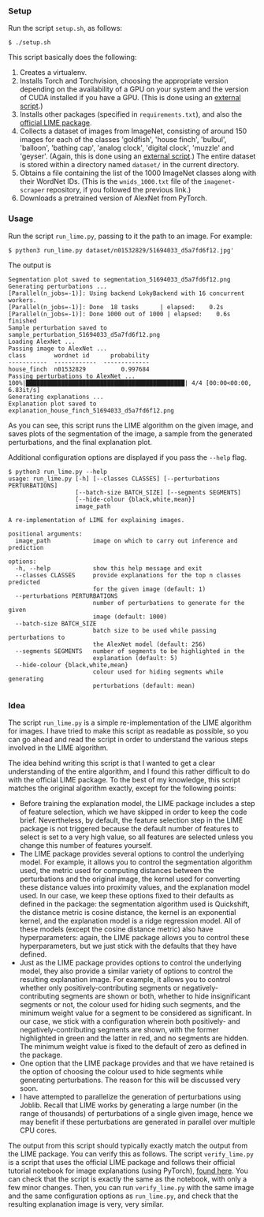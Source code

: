 ### Setup

Run the script `setup.sh`, as follows:
```
$ ./setup.sh
```
This script basically does the following:
  1. Creates a virtualenv.
  2. Installs Torch and Torchvision, choosing the appropriate version depending on the availability of a GPU on your system and the version of CUDA installed if you have a GPU. (This is done using an [external script](https://gist.github.com/codeandfire/5b98dac9a5453e765f1c212625b118b2).)
  3. Installs other packages (specified in `requirements.txt`), and also the [official LIME package](https://github.com/marcotcr/lime).
  4. Collects a dataset of images from ImageNet, consisting of around 150 images for each of the classes 'goldfish', 'house finch', 'bulbul', 'balloon', 'bathing cap', 'analog clock', 'digital clock', 'muzzle' and 'geyser'. (Again, this is done using an [external script](https://github.com/codeandfire/imagenet-scraper).)
  The entire dataset is stored within a directory named `dataset/` in the current directory.
  5. Obtains a file containing the list of the 1000 ImageNet classes along with their WordNet IDs. (This is the `wnids_1000.txt` file of the `imagenet-scraper` repository, if you followed the previous link.)
  6. Downloads a pretrained version of AlexNet from PyTorch.

### Usage

Run the script `run_lime.py`, passing to it the path to an image.
For example:
```
$ python3 run_lime.py dataset/n01532829/51694033_d5a7fd6f12.jpg'
```

The output is
```
Segmentation plot saved to segmentation_51694033_d5a7fd6f12.png
Generating perturbations ...
[Parallel(n_jobs=-1)]: Using backend LokyBackend with 16 concurrent workers.
[Parallel(n_jobs=-1)]: Done  18 tasks      | elapsed:    0.2s
[Parallel(n_jobs=-1)]: Done 1000 out of 1000 | elapsed:    0.6s finished
Sample perturbation saved to sample_perturbation_51694033_d5a7fd6f12.png
Loading AlexNet ...
Passing image to AlexNet ...
class        wordnet id      probability
-----------  ------------  -------------
house_finch  n01532829          0.997684
Passing perturbations to AlexNet ...
100%|█████████████████████████████████████████████| 4/4 [00:00<00:00,  6.83it/s]
Generating explanations ...
Explanation plot saved to explanation_house_finch_51694033_d5a7fd6f12.png
```
As you can see, this script runs the LIME algorithm on the given image, and saves plots of the segmentation of the image, a sample from the generated perturbations, and the final explanation plot.

Additional configuration options are displayed if you pass the `--help` flag.
```
$ python3 run_lime.py --help
usage: run_lime.py [-h] [--classes CLASSES] [--perturbations PERTURBATIONS]
                   [--batch-size BATCH_SIZE] [--segments SEGMENTS]
                   [--hide-colour {black,white,mean}]
                   image_path

A re-implementation of LIME for explaining images.

positional arguments:
  image_path            image on which to carry out inference and prediction

options:
  -h, --help            show this help message and exit
  --classes CLASSES     provide explanations for the top n classes predicted
                        for the given image (default: 1)
  --perturbations PERTURBATIONS
                        number of perturbations to generate for the given
                        image (default: 1000)
  --batch-size BATCH_SIZE
                        batch size to be used while passing perturbations to
                        the AlexNet model (default: 256)
  --segments SEGMENTS   number of segments to be highlighted in the
                        explanation (default: 5)
  --hide-colour {black,white,mean}
                        colour used for hiding segments while generating
                        perturbations (default: mean)
```

### Idea

The script `run_lime.py` is a simple re-implementation of the LIME algorithm for images.
I have tried to make this script as readable as possible, so you can go ahead and read the script in order to understand the various steps involved in the LIME algorithm.

The idea behind writing this script is that I wanted to get a clear understanding of the entire algorithm, and I found this rather difficult to do with the official LIME package.
To the best of my knowledge, this script matches the original algorithm exactly, except for the following points:
  - Before training the explanation model, the LIME package includes a step of feature selection, which we have skipped in order to keep the code brief.
  Nevertheless, by default, the feature selection step in the LIME package is not triggered because the default number of features to select is set to a very high value, so all features are selected unless you change this number of features yourself.
  - The LIME package provides several options to control the underlying model.
  For example, it allows you to control the segmentation algorithm used, the metric used for computing distances between the perturbations and the original image, the kernel used for converting these distance values into proximity values, and the explanation model used.
  In our case, we keep these options fixed to their defaults as defined in the package: the segmentation algorithm used is Quickshift, the distance metric is cosine distance, the kernel is an exponential kernel, and the explanation model is a ridge regression model.
  All of these models (except the cosine distance metric) also have hyperparameters: again, the LIME package allows you to control these hyperparameters, but we just stick with the defaults that they have defined. 
  - Just as the LIME package provides options to control the underlying model, they also provide a similar variety of options to control the resulting explanation image.
  For example, it allows you to control whether only positively-contributing segments or negatively-contributing segments are shown or both, whether to hide insignificant segments or not, the colour used for hiding such segments, and the minimum weight value for a segment to be considered as significant.
  In our case, we stick with a configuration wherein both positively- and negatively-contributing segments are shown, with the former highlighted in green and the latter in red, and no segments are hidden.
  The minimum weight value is fixed to the default of zero as defined in the package.
  - One option that the LIME package provides and that we have retained is the option of choosing the colour used to hide segments while generating perturbations. The reason for this will be discussed very soon.
  - I have attempted to parallelize the generation of perturbations using Joblib.
  Recall that LIME works by generating a large number (in the range of thousands) of perturbations of a single given image, hence we may benefit if these perturbations are generated in parallel over multiple CPU cores.

The output from this script should typically exactly match the output from the LIME package.
You can verify this as follows.
The script `verify_lime.py` is a script that uses the official LIME package and follows their official tutorial notebook for image explanations (using PyTorch), [found here](https://github.com/marcotcr/lime/blob/master/doc/notebooks/Tutorial%20-%20images%20-%20Pytorch.ipynb).
You can check that the script is exactly the same as the notebook, with only a few minor changes.
Then, you can run `verify_lime.py` with the same image and the same configuration options as `run_lime.py`, and check that the resulting explanation image is very, very similar.
